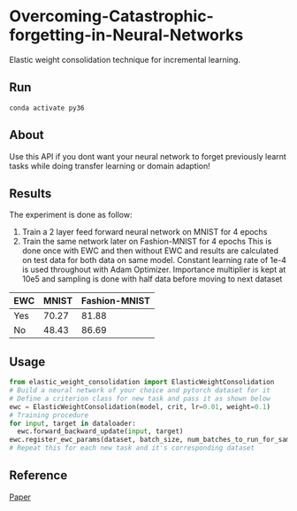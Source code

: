 # Overcoming-Catastrophic-forgetting-in-Neural-Networks
Elastic weight consolidation technique for incremental learning.
## Run
```
conda activate py36
```
## About
Use this API if you dont want your neural network to forget previously learnt tasks while doing transfer learning or domain adaption!
## Results
The experiment is done as follow:</br>
1. Train a 2 layer feed forward neural network on MNIST for 4 epochs
2. Train the same network later on Fashion-MNIST for 4 epochs
This is done once with EWC and then without EWC and results are calculated on test data for both data on same model. Constant learning rate of 1e-4 is used throughout with Adam Optimizer. Importance multiplier is kept at 10e5 and sampling is done with half data before moving to next dataset</br>

| EWC | MNIST | Fashion-MNIST |
| --- | ----- | ------------- |
| Yes | 70.27 |     81.88     |
| No  | 48.43 |     86.69     |
## Usage
```python
from elastic_weight_consolidation import ElasticWeightConsolidation
# Build a neural network of your choice and pytorch dataset for it
# Define a criterion class for new task and pass it as shown below
ewc = ElasticWeightConsolidation(model, crit, lr=0.01, weight=0.1)
# Training procedure
for input, target in dataloader:
  ewc.forward_backward_update(input, target)
ewc.register_ewc_params(dataset, batch_size, num_batches_to_run_for_sampling)
# Repeat this for each new task and it's corresponding dataset
```
## Reference
[Paper](https://arxiv.org/abs/1612.00796)

